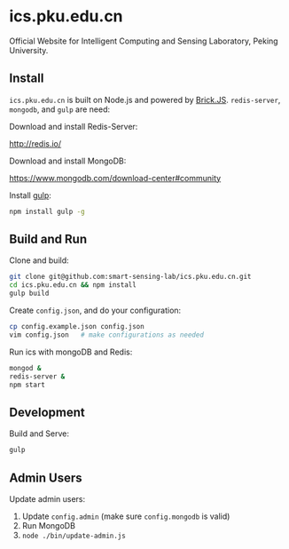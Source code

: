 # ics.pku.edu.cn

Official Website for Intelligent Computing and Sensing Laboratory, Peking University.

## Install

`ics.pku.edu.cn` is built on Node.js and powered by [Brick.JS][brick.js].
`redis-server`, `mongodb`, and `gulp` are need:

Download and install Redis-Server:

<http://redis.io/>

Download and install MongoDB:

<https://www.mongodb.com/download-center#community>

Install [gulp][gulp]:

```bash
npm install gulp -g
```

## Build and Run

Clone and build:

```bash
git clone git@github.com:smart-sensing-lab/ics.pku.edu.cn.git
cd ics.pku.edu.cn && npm install
gulp build
```

Create `config.json`, and do your configuration:

```bash
cp config.example.json config.json
vim config.json   # make configurations as needed
```

Run ics with mongoDB and Redis:

```bash
mongod &
redis-server &
npm start
```

## Development

Build and Serve:

```bash
gulp
```

## Admin Users

Update admin users:

1. Update `config.admin` (make sure `config.mongodb` is valid)
2. Run MongoDB
3. `node ./bin/update-admin.js`

[gulp]: http://gulpjs.com/
[brick.js]: https://github.com/brick-js/brick.js
